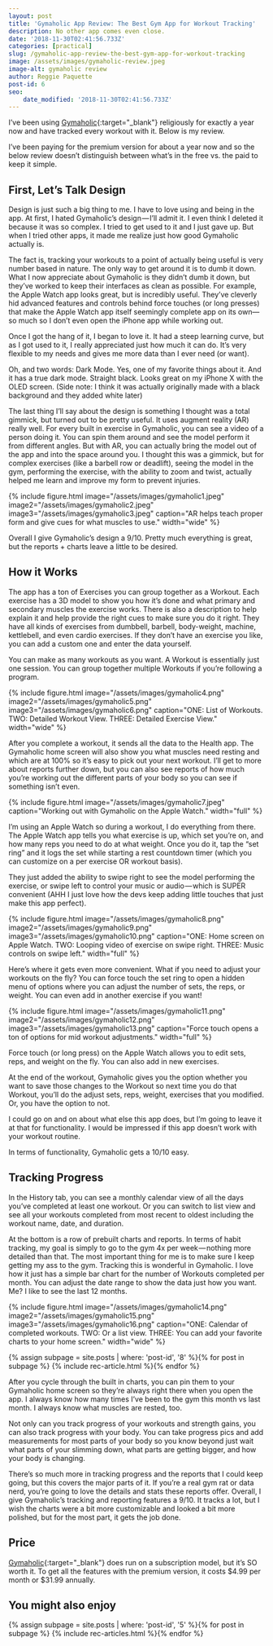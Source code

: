 ```yaml
---
layout: post
title: 'Gymaholic App Review: The Best Gym App for Workout Tracking'
description: No other app comes even close.
date: '2018-11-30T02:41:56.733Z'
categories: [practical]
slug: /gymaholic-app-review-the-best-gym-app-for-workout-tracking
image: /assets/images/gymaholic-review.jpeg
image-alt: gymaholic review
author: Reggie Paquette
post-id: 6
seo:
    date_modified: '2018-11-30T02:41:56.733Z'
---
```


I’ve been using [Gymaholic](https://itunes.apple.com/us/app/gymaholic-workout-tracker/id648518560?mt=8){:target="_blank"} religiously for exactly a year now and have tracked every workout with it. Below is my review.

I’ve been paying for the premium version for about a year now and so the below review doesn’t distinguish between what’s in the free vs. the paid to keep it simple.

## First, Let’s Talk Design

Design is just such a big thing to me. I have to love using and being in the app. At first, I hated Gymaholic’s design — I’ll admit it. I even think I deleted it because it was so complex. I tried to get used to it and I just gave up. But when I tried other apps, it made me realize just how good Gymaholic actually is.

The fact is, tracking your workouts to a point of actually being useful is very number based in nature. The only way to get around it is to dumb it down. What I now appreciate about Gymaholic is they didn’t dumb it down, but they’ve worked to keep their interfaces as clean as possible. For example, the Apple Watch app looks great, but is incredibly useful. They’ve cleverly hid advanced features and controls behind force touches (or long presses) that make the Apple Watch app itself seemingly complete app on its own— so much so I don’t even open the iPhone app while working out.

Once I got the hang of it, I began to love it. It had a steep learning curve, but as I got used to it, I really appreciated just how much it can do. It’s very flexible to my needs and gives me more data than I ever need (or want).

Oh, and two words: Dark Mode. Yes, one of my favorite things about it. And it has a true dark mode. Straight black. Looks great on my iPhone X with the OLED screen. (Side note: I think it was actually originally made with a black background and they added white later)

The last thing I’ll say about the design is something I thought was a total gimmick, but turned out to be pretty useful. It uses augment reality (AR) really well. For every built in exercise in Gymaholic, you can see a video of a person doing it. You can spin them around and see the model perform it from different angles. But with AR, you can actually bring the model out of the app and into the space around you. I thought this was a gimmick, but for complex exercises (like a barbell row or deadlift), seeing the model in the gym, performing the exercise, with the ability to zoom and twist, actually helped me learn and improve my form to prevent injuries.

{% include figure.html image="/assets/images/gymaholic1.jpeg" image2="/assets/images/gymaholic2.jpeg" image3="/assets/images/gymaholic3.jpeg" caption="AR helps teach proper form and give cues for what muscles to use." width="wide" %}

Overall I give Gymaholic’s design a 9/10. Pretty much everything is great, but the reports + charts leave a little to be desired.

## How it Works

The app has a ton of Exercises you can group together as a Workout. Each exercise has a 3D model to show you how it’s done and what primary and secondary muscles the exercise works. There is also a description to help explain it and help provide the right cues to make sure you do it right. They have all kinds of exercises from dumbbell, barbell, body-weight, machine, kettlebell, and even cardio exercises. If they don’t have an exercise you like, you can add a custom one and enter the data yourself.

You can make as many workouts as you want. A Workout is essentially just one session. You can group together multiple Workouts if you’re following a program.

{% include figure.html image="/assets/images/gymaholic4.png" image2="/assets/images/gymaholic5.png" image3="/assets/images/gymaholic6.png" caption="ONE: List of Workouts. TWO: Detailed Workout View. THREE: Detailed Exercise View." width="wide" %}

After you complete a workout, it sends all the data to the Health app. The Gymaholic home screen will also show you what muscles need resting and which are at 100% so it’s easy to pick out your next workout. I’ll get to more about reports further down, but you can also see reports of how much you’re working out the different parts of your body so you can see if something isn’t even.

{% include figure.html image="/assets/images/gymaholic7.jpeg" caption="Working out with Gymaholic on the Apple Watch." width="full" %}

I’m using an Apple Watch so during a workout, I do everything from there. The Apple Watch app tells you what exercise is up, which set you’re on, and how many reps you need to do at what weight. Once you do it, tap the “set ring” and it logs the set while starting a rest countdown timer (which you can customize on a per exercise OR workout basis).

They just added the ability to swipe right to see the model performing the exercise, or swipe left to control your music or audio — which is SUPER convenient (AHH I just love how the devs keep adding little touches that just make this app perfect).

{% include figure.html image="/assets/images/gymaholic8.png" image2="/assets/images/gymaholic9.png" image3="/assets/images/gymaholic10.png" caption="ONE: Home screen on Apple Watch. TWO: Looping video of exercise on swipe right. THREE: Music controls on swipe left." width="full" %}

Here’s where it gets even more convenient. What if you need to adjust your workouts on the fly? You can force touch the set ring to open a hidden menu of options where you can adjust the number of sets, the reps, or weight. You can even add in another exercise if you want!

{% include figure.html image="/assets/images/gymaholic11.png" image2="/assets/images/gymaholic12.png" image3="/assets/images/gymaholic13.png" caption="Force touch opens a ton of options for mid workout adjustments." width="full" %}

Force touch (or long press) on the Apple Watch allows you to edit sets, reps, and weight on the fly. You can also add in new exercises.

At the end of the workout, Gymaholic gives you the option whether you want to save those changes to the Workout so next time you do that Workout, you’ll do the adjust sets, reps, weight, exercises that you modified. Or, you have the option to not.

I could go on and on about what else this app does, but I’m going to leave it at that for functionality. I would be impressed if this app doesn’t work with your workout routine.

In terms of functionality, Gymaholic gets a 10/10 easy.

## Tracking Progress

In the History tab, you can see a monthly calendar view of all the days you’ve completed at least one workout. Or you can switch to list view and see all your workouts completed from most recent to oldest including the workout name, date, and duration.

At the bottom is a row of prebuilt charts and reports. In terms of habit tracking, my goal is simply to go to the gym 4x per week — nothing more detailed than that. The most important thing for me is to make sure I keep getting my ass to the gym. Tracking this is wonderful in Gymaholic. I love how it just has a simple bar chart for the number of Workouts completed per month. You can adjust the date range to show the data just how you want. Me? I like to see the last 12 months.

{% include figure.html image="/assets/images/gymaholic14.png" image2="/assets/images/gymaholic15.png" image3="/assets/images/gymaholic16.png" caption="ONE: Calendar of completed workouts. TWO: Or a list view. THREE: You can add your favorite charts to your home screen." width="wide" %}

{% assign subpage = site.posts | where: 'post-id', '8' %}{% for post in subpage %} {% include rec-article.html %}{% endfor %}

After you cycle through the built in charts, you can pin them to your Gymaholic home screen so they’re always right there when you open the app. I always know how many times I’ve been to the gym this month vs last month. I always know what muscles are rested, too.

Not only can you track progress of your workouts and strength gains, you can also track progress with your body. You can take progress pics and add measurements for most parts of your body so you know beyond just wait what parts of your slimming down, what parts are getting bigger, and how your body is changing.

There’s so much more in tracking progress and the reports that I could keep going, but this covers the major parts of it. If you’re a real gym rat or data nerd, you’re going to love the details and stats these reports offer. Overall, I give Gymaholic’s tracking and reporting features a 9/10. It tracks a lot, but I wish the charts were a bit more customizable and looked a bit more polished, but for the most part, it gets the job done.

## Price

[Gymaholic](https://itunes.apple.com/us/app/gymaholic-workout-tracker/id648518560?mt=8){:target="_blank"} does run on a subscription model, but it’s SO worth it. To get all the features with the premium version, it costs $4.99 per month or $31.99 annually.

## You might also enjoy

{% assign subpage = site.posts | where: 'post-id', '5' %}{% for post in subpage %} {% include rec-articles.html %}{% endfor %}